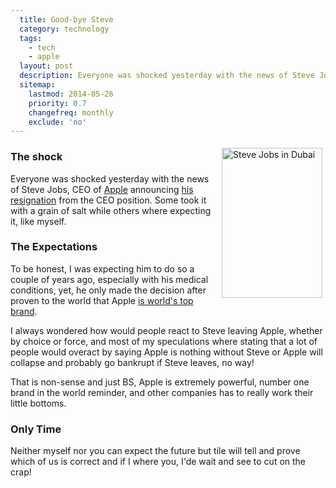 ```yaml
---
  title: Good-bye Steve
  category: technology
  tags:
    - tech
    - apple
  layout: post
  description: Everyone was shocked yesterday with the news of Steve Jobs, CEO of *Apple Inc.* announcing his resignation from the CEO position. Some took it with a grain of salt while others where expecting it, like myself.
  sitemap:
    lastmod: 2014-05-26
    priority: 0.7
    changefreq: monthly
    exclude: 'no'
---
```

<a href="http://www.flickr.com/photos/yraffah/2948605576/" title="Steve Jobs in Dubai by Yousef Raffah, on Flickr"><img src="http://farm4.static.flickr.com/3047/2948605576_480b3f44a4_m.jpg" width="161" height="240" alt="Steve Jobs in Dubai" style="float:right;margin:5px 5px 10px 15px;"></a>

### The shock

Everyone was shocked yesterday with the news of Steve Jobs, CEO of [Apple](http://www.apple.com/ "Apple Website") announcing [his resignation](http://http://www.apple.com/pr/library/2011/08/24Letter-from-Steve-Jobs.html "Steve Jobs Resignation Letter") from the CEO position. Some took it with a grain of salt while others where expecting it, like myself.

### The Expectations

To be honest, I was expecting him to do so a couple of years ago, especially with his medical conditions, yet, he only made the decision after proven to the world that Apple [is world's top brand](http://http://www.apple.com/pr/library/2011/08/24Steve-Jobs-Resigns-as-CEO-of-Apple.html).

I always wondered how would people react to Steve leaving Apple, whether by choice or force, and most of my speculations where stating that a lot of people would overact by saying Apple is nothing without Steve or Apple will collapse and probably go bankrupt if Steve leaves, no way!

That is non-sense and just BS, Apple is extremely powerful, number one brand in the world reminder, and other companies has to really work their little bottoms.

### Only Time

Neither myself nor you can expect the future but tile will tell and prove which of us is correct and if I where you, I'de wait and see to cut on the crap!
